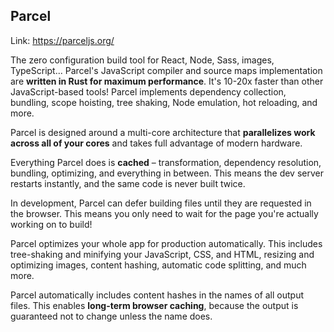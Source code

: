 
## Parcel

Link: https://parceljs.org/

The zero configuration build tool for React, Node, Sass, images, TypeScript... Parcel's JavaScript compiler and source maps implementation are **written in Rust for maximum performance**. It's 10-20x faster than other JavaScript-based tools! Parcel implements dependency collection, bundling, scope hoisting, tree shaking, Node emulation, hot reloading, and more.

Parcel is designed around a multi-core architecture that **parallelizes work across all of your cores** and takes full advantage of modern hardware.

Everything Parcel does is **cached** – transformation, dependency resolution, bundling, optimizing, and everything in between. This means the dev server restarts instantly, and the same code is never built twice.

In development, Parcel can defer building files until they are requested in the browser. This means you only need to wait for the page you're actually working on to build!

Parcel optimizes your whole app for production automatically. This includes tree-shaking and minifying your JavaScript, CSS, and HTML, resizing and optimizing images, content hashing, automatic code splitting, and much more.

Parcel automatically includes content hashes in the names of all output files. This enables **long-term browser caching**, because the output is guaranteed not to change unless the name does.
